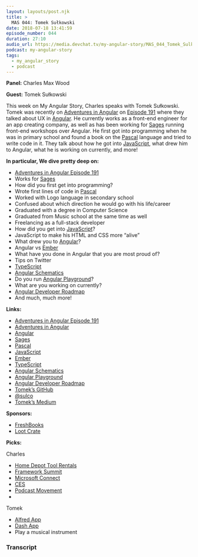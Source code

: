 ```yaml
---
layout: layouts/post.njk
title: >
  MAS 044: Tomek Sułkowski
date: 2018-07-18 13:41:59
episode_number: 044
duration: 27:10
audio_url: https://media.devchat.tv/my-angular-story/MAS_044_Tomek_Sulkowski.mp3
podcast: my-angular-story
tags:
  - my_angular_story
  - podcast
---
```


**Panel:** Charles Max Wood

**Guest:** Tomek Sułkowski

This week on My Angular Story, Charles speaks with Tomek Sułkowski. Tomek was recently on [Adventures in Angular](https://devchat.tv/adv-in-angular) on [Episode 191](https://devchat.tv/adv-in-angular/aia-191-making-angular-easy-with-tomek-sulkowski) where they talked about UX in [Angular](https://angular.io/). He currently works as a front-end engineer for an app creating company, as well as has been working for [Sages](https://sages.io/) running front-end workshops over Angular. He first got into programming when he was in primary school and found a book on the [Pascal](https://www.pascal-programming.info/index.php) language and tried to write code in it. They talk about how he got into [JavaScript](https://www.javascript.com/), what drew him to Angular, what he is working on currently, and more!

**In particular, We dive pretty deep on:**

- [Adventures in Angular Episode 191](https://devchat.tv/adv-in-angular/aia-191-making-angular-easy-with-tomek-sulkowski)
- Works for [Sages](https://sages.io/)
- How did you first get into programming?
- Wrote first lines of code in [Pascal](https://www.pascal-programming.info/index.php)
- Worked with Logo language in secondary school
- Confused about which direction he would go with his life/career
- Graduated with a degree in Computer Science
- Graduated from Music school at the same time as well
- Freelancing as a full-stack developer
- How did you get into [JavaScript](https://www.javascript.com/)?
- JavaScript to make his HTML and CSS more “alive”
- What drew you to [Angular](https://angular.io/)?
- Angular vs [Ember](https://www.emberjs.com/)
- What have you done in Angular that you are most proud of?
- Tips on Twitter
- [TypeScript](https://www.typescriptlang.org/)
- [Angular Schematics](https://material.angular.io/guide/schematics)
- Do you run [Angular Playground](https://www.angularplayground.it/)?
- What are you working on currently?
- [Angular Developer Roadmap](https://github.com/sulco/angular-developer-roadmap)
- And much, much more!

**Links:**

- [Adventures in Angular Episode 191](https://devchat.tv/adv-in-angular/aia-191-making-angular-easy-with-tomek-sulkowski)
- [Adventures in Angular](https://devchat.tv/adv-in-angular)
- [Angular](https://angular.io/)
- [Sages](https://sages.io/)
- [Pascal](https://www.pascal-programming.info/index.php)
- [JavaScript](https://www.javascript.com/)
- [Ember](https://www.emberjs.com/)
- [TypeScript](https://www.typescriptlang.org/)
- [Angular Schematics](https://material.angular.io/guide/schematics)
- [Angular Playground](https://www.angularplayground.it/)
- [Angular Developer Roadmap](https://github.com/sulco/angular-developer-roadmap)
- [Tomek’s GitHub](https://github.com/sulco)
- [@sulco](https://twitter.com/sulco)
- [Tomek’s Medium](https://medium.com/@tomsu)

**Sponsors:**

- [FreshBooks](https://www.freshbooks.com/invoice?ref=11731&utm_source=pbm&utm_medium=affiliate-program&utm_influencer=419364&utm_campaign=podcast-influencers)
- [Loot Crate](https://www.lootcrate.com/)

**Picks:**

Charles

- [Home Depot Tool Rentals](https://www.homedepot.com/c/tool_and_truck_rental)
- [Framework Summit](https://www.frameworksummit.com/)
- [Microsoft Connect](https://www.microsoft.com/en-us/connectevent/)
- [CES](https://www.ces.tech/)
- [Podcast Movement](https://podcastmovement.com/)
-

Tomek

- [Alfred App](https://www.alfredapp.com/)
- [Dash App](https://kapeli.com/dash)
- Play a musical instrument

### Transcript
